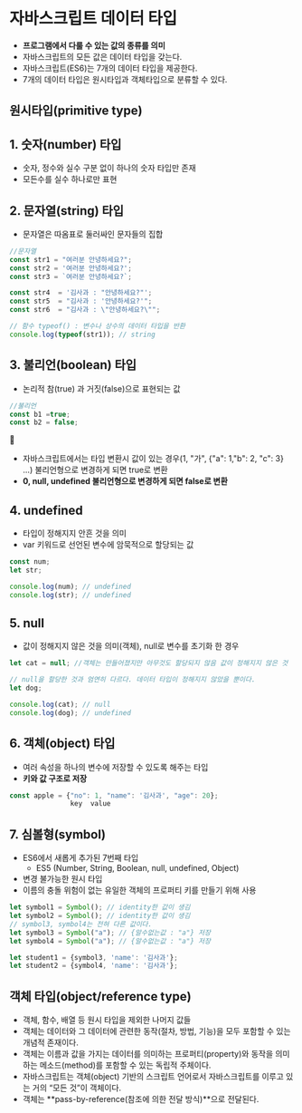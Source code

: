 # 자바스크립트 데이터 타입

- **프로그램에서 다룰 수 있는 값의 종류를 의미**
- 자바스크립트의 모든 값은 데이터 타입을 갖는다.
- 자바스크립트(ES6)는 7개의 데이터 타입을 제공한다.
- 7개의 데이터 타입은 원시타입과 객체타입으로 분류할 수 있다.



## 원시타입(primitive type)

## 1. 숫자(number) 타입

- 숫자, 정수와 실수 구분 없이 하나의 숫자 타입만 존재
- 모든수를 실수 하나로만 표현



## 2. 문자열(string) 타입

- 문자열은 따옴표로 둘러싸인 문자들의 집합

```js
//문자열
const str1 = "여러분 안녕하세요?";
const str2 = '여러분 안녕하세요?';
const str3 = `여러분 안녕하세요?`;

const str4  = '김사과 : "안녕하세요?"';
const str5  = "김사과 : '안녕하세요?'";
const str6  = "김사과 : \"안녕하세요?\"";

// 함수 typeof() : 변수나 상수의 데이터 타입을 반환
console.log(typeof(str1)); // string
```



## 3. 불리언(boolean) 타입

- 논리적 참(true) 과 거짓(false)으로 표현되는 값

```js
//불리언
const b1 =true;
const b2 = false;
```

🎁

- 자바스크립트에서는 타입 변환시 값이 있는 경우(1, "가", {"a": 1,"b": 2, "c": 3} ...) 불리언형으로 변경하게 되면 true로 변환
- **0, null, undefined 불리언형으로 변경하게 되면 false로 변환**



## 4. undefined

- 타입이 정해지지 안흔 것을 의미
- var 키워드로 선언된 변수에 암묵적으로 할당되는 값

```js
const num;
let str;

console.log(num); // undefined
console.log(str); // undefined
```



## 5. null

- 값이 정해지지 않은 것을 의미(객체), null로 변수를 초기화 한 경우

```js
let cat = null; //객체는 만들어졌지만 아무것도 할당되지 않음 값이 정해지지 않은 것

// null을 할당한 것과 엄연히 다르다. 데이터 타입이 정해지지 않았을 뿐이다.
let dog;

console.log(cat); // null
console.log(dog); // undefined
```



## 6. 객체(object) 타입

- 여러 속성을 하나의 변수에 저장할 수 있도록 해주는 타입
- **키와 값 구조로 저장**

```js
const apple = {"no": 1, "name": '김사과', "age": 20};
               key  value
```



## 7. 심볼형(symbol)

- ES6에서 새롭게 추가된 7번째 타입
  - ES5 (Number, String, Boolean, null, undefined, Object)
- 변경 불가능한 원시 타입
- 이름의 충돌 위험이 없는 유일한 객체의 프로퍼티 키를 만들기 위해 사용

```js
let symbol1 = Symbol(); // identity한 값이 생김
let symbol2 = Symbol(); // identity한 값이 생김
// symbol3, symbol4는 전혀 다른 값이다.
let symbol3 = Symbol("a"); // {알수없는값 : "a"} 저장
let symbol4 = Symbol("a"); // {알수없는값 : "a"} 저장

let student1 = {symbol3, 'name': '김사과'};
let student2 = {symbol4, 'name': '김사과'};
```



## 객체 타입(object/reference type) 

- 객체, 함수, 배열 등 원시 타입을 제외한 나머지 값들
- 객체는 데이터와 그 데이터에 관련한 동작(절차, 방법, 기능)을 모두 포함할 수 있는 개념적 존재이다.
- 객체는 이름과 값을 가지는 데이터를 의미하는 프로퍼티(property)와 동작을 의미하는 메소드(method)를 포함할 수 있는 독립적 주체이다.
- 자바스크립트는 객체(object) 기반의 스크립트 언어로서 자바스크립트를 이루고 있는 거의 “모든 것”이 객체이다. 
- 객체는 **pass-by-reference(참조에 의한 전달 방식)**으로 전달된다.
